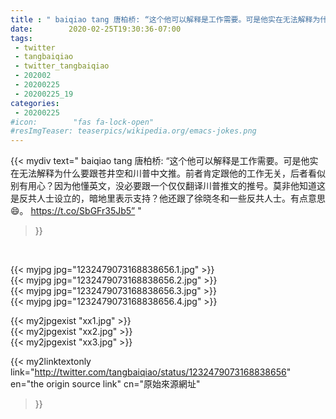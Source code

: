 ```yaml
---
title : " baiqiao tang 唐柏桥: “这个他可以解释是工作需要。可是他实在无法解释为什么要跟苍井空和川普中文推。前者肯定跟他的工作无关，后者看似别有用心？因为他懂英文，没必要跟一个仅仅翻译川普推文的推号。莫非他知道这是反共人士设立的，暗地里表示支持？他还跟了徐晓冬和一些反共人士。有点意思😄。 https://t.co/SbGFr35Jb5”  "
date:        2020-02-25T19:30:36-07:00
tags:
 - twitter
 - tangbaiqiao
 - twitter_tangbaiqiao
 - 202002
 - 20200225
 - 20200225_19
categories:
 - 20200225
#icon:        "fas fa-lock-open"
#resImgTeaser: teaserpics/wikipedia.org/emacs-jokes.png
---
```


{{< mydiv text=" baiqiao tang 唐柏桥: “这个他可以解释是工作需要。可是他实在无法解释为什么要跟苍井空和川普中文推。前者肯定跟他的工作无关，后者看似别有用心？因为他懂英文，没必要跟一个仅仅翻译川普推文的推号。莫非他知道这是反共人士设立的，暗地里表示支持？他还跟了徐晓冬和一些反共人士。有点意思😄。 https://t.co/SbGFr35Jb5”  "
>}}
<br>


 {{< myjpg jpg="1232479073168838656.1.jpg" >}}<br>  {{< myjpg jpg="1232479073168838656.2.jpg" >}}<br>  {{< myjpg jpg="1232479073168838656.3.jpg" >}}<br>  {{< myjpg jpg="1232479073168838656.4.jpg" >}}<br> 

{{< my2jpgexist "xx1.jpg" >}}<br>
{{< my2jpgexist "xx2.jpg" >}}<br>
{{< my2jpgexist "xx3.jpg" >}}<br>


{{< my2linktextonly link="http://twitter.com/tangbaiqiao/status/1232479073168838656"
en="the origin source link" cn="原始來源網址"
>}}


<br>


